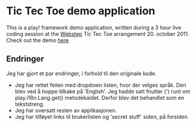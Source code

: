 Tic Tec Toe demo application
=========================

This is a play! framework demo application, written during a 3 hour live coding session at the [Webstep](http://webstep.no) Tic Tec Toe arrangement 20. october 2011.
Check out the demo [here](http://demo.aabergs.net)

Endringer
------------
Jeg har gjort et par endringer, i forhold til den originale kode.

- Jeg har rettet feilen med dropdown listen, hvor der velges språk. Den blev ved å hoppe tilbake på 'English'. Jeg hadde satt fnutter (') runt om play.i18n.Lang.get() metodekaldet. Derfor blev det behandlet som en tekststreng.
- Jeg har oversatt resten av applikasjonen.
- Jeg har tilføyet links til brukerlisten og 'secret stuff' siden, på forsiden.